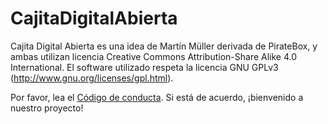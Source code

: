 # CajitaDigitalAbierta
Cajita Digital Abierta es una idea de Martín Müller derivada de PirateBox, y ambas utilizan licencia Creative Commons Attribution-Share Alike 4.0 International.
El software utilizado respeta la licencia GNU GPLv3 (http://www.gnu.org/licenses/gpl.html).

Por favor, lea el [Código de conducta](https://github.com/CutSomeSlack/CajitaDigitalAbierta/blob/master/C%C3%B3digo%20de%20conducta). Si está de acuerdo, ¡bienvenido a nuestro proyecto!
